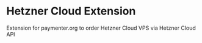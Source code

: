 # Hetzner Cloud Extension
Extension for paymenter.org to order Hetzner Cloud VPS via Hetzner Cloud API